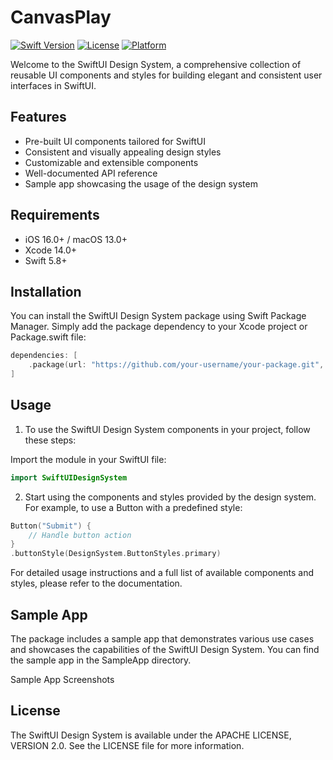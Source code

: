 # CanvasPlay

[![Swift Version](https://img.shields.io/badge/Swift-5.8-orange.svg)](https://swift.org)
[![License](https://img.shields.io/badge/License-Apache%202.0-blue.svg)](LICENSE)
[![Platform](https://img.shields.io/badge/Platform-iOS%20%7C%20macOS-lightgrey.svg)](https://developer.apple.com)

Welcome to the SwiftUI Design System, a comprehensive collection of reusable UI components and styles for building elegant and consistent user interfaces in SwiftUI.

## Features

- Pre-built UI components tailored for SwiftUI
- Consistent and visually appealing design styles
- Customizable and extensible components
- Well-documented API reference
- Sample app showcasing the usage of the design system

## Requirements

- iOS 16.0+ / macOS 13.0+
- Xcode 14.0+
- Swift 5.8+

## Installation

You can install the SwiftUI Design System package using Swift Package Manager. Simply add the package dependency to your Xcode project or Package.swift file:

```swift
dependencies: [
    .package(url: "https://github.com/your-username/your-package.git", .upToNextMajor(from: "1.0.0"))
]
```
## Usage

1. To use the SwiftUI Design System components in your project, follow these steps:

Import the module in your SwiftUI file:

```swift
import SwiftUIDesignSystem
```

2. Start using the components and styles provided by the design system. For example, to use a Button with a predefined style:

```swift
Button("Submit") {
    // Handle button action
}
.buttonStyle(DesignSystem.ButtonStyles.primary)
```
For detailed usage instructions and a full list of available components and styles, please refer to the documentation.

## Sample App

The package includes a sample app that demonstrates various use cases and showcases the capabilities of the SwiftUI Design System. You can find the sample app in the SampleApp directory.

Sample App Screenshots

## License

The SwiftUI Design System is available under the APACHE LICENSE, VERSION 2.0. See the LICENSE file for more information.
